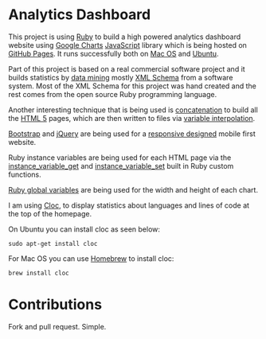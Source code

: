 # Analytics Dashboard

This project is using [Ruby](https://www.ruby-lang.org/en/) to build a high powered analytics dashboard website using [Google Charts](https://developers.google.com/chart/) [JavaScript](https://developer.mozilla.org/en-US/docs/Web/JavaScript) library which is being hosted on [GitHub Pages](https://pages.github.com/).  It runs successfully both on [Mac OS](http://www.apple.com/macos/sierra/) and [Ubuntu](https://www.ubuntu.com).

Part of this project is based on a real commercial software project and it builds statistics by [data mining](https://en.wikipedia.org/wiki/Data_mining) mostly [XML Schema](https://www.w3.org/XML/Schema) from a software system.  Most of the XML Schema for this project was hand created and the rest comes from the open source Ruby programming language.

Another interesting technique that is being used is [concatenation](https://en.wikipedia.org/wiki/Concatenation) to build all the [HTML 5](https://developer.mozilla.org/en-US/docs/Web/HTML) pages, which are then written to files via [variable interpolation](http://batsov.com/articles/2014/08/13/the-elements-of-style-in-ruby-number-14-variable-interpolation/).

[Bootstrap](http://getbootstrap.com/) and [jQuery](https://jquery.com/) are being used for a [responsive designed](https://responsivedesign.is/) mobile first website.

Ruby instance variables are being used for each HTML page via the [instance_variable_get](http://apidock.com/ruby/Object/instance_variable_get) and [instance_variable_set](http://apidock.com/ruby/Object/instance_variable_set) built in Ruby custom functions.  

[Ruby global variables](https://www.tutorialspoint.com/ruby/ruby_variables.htm) are being used for the width and height of each chart.

I am using [Cloc](https://github.com/AlDanial/cloc), to display statistics about languages and lines of code at the top of the homepage.

On Ubuntu you can install cloc as seen below:
```
sudo apt-get install cloc
```
For Mac OS you can use [Homebrew](https://brew.sh/) to install cloc:
```
brew install cloc
```


# Contributions

Fork and pull request. Simple.
